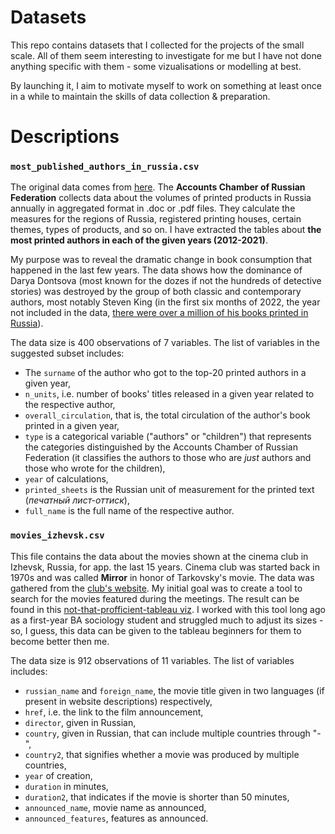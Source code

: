 # Datasets

This repo contains datasets that I collected for the projects of the small scale. All of them seem interesting to investigate for me but I have not done anything specific with them - some vizualisations or modelling at best.

By launching it, I aim to motivate myself to work on something at least once in a while to maintain the skills of data collection & preparation.

# Descriptions

### `most_published_authors_in_russia.csv`

The original data comes from [here](https://www.bookchamber.ru/statistics.html). The **Accounts Chamber of Russian Federation** collects data about the volumes of printed products in Russia annually in aggregated format in .doc or .pdf files. They calculate the measures for the regions of Russia, registered printing houses, certain themes, types of products, and so on. I have extracted the tables about **the most printed authors in each of the given years (2012-2021)**.

My purpose was to reveal the dramatic change in book consumption that happened in the last few years. The data shows how the dominance of Darya Dontsova (most known for the dozes if not the hundreds of detective stories) was destroyed by the group of both classic and contemporary authors, most notably Steven King (in the first six months of 2022, the year not included in the data, [there were over a million of his books printed in Russia](https://daily.afisha.ru/news/66146-stiven-king-stal-samym-izdavaemym-v-rossii-avtorom-2022-goda/)).

The data size is 400 observations of 7 variables. The list of variables in the suggested subset includes:
  - The `surname` of the author who got to the top-20 printed authors in a given year,
  - `n_units`, i.e. number of books' titles released in a given year related to the respective author,
  - `overall_circulation`, that is, the total circulation of the author's book printed in a given year,
  - `type` is a categorical variable ("authors" or "children") that represents the categories distinguished by the Accounts Chamber of Russian Federation (it classifies the authors to those who are *just* authors and those who wrote for the children),
  - `year` of calculations,
  - `printed_sheets` is the Russian unit of measurement for the printed text (*печатный лист-оттиск*),
  - `full_name` is the full name of the respective author.
  
 
 ### `movies_izhevsk.csv`
 
This file contains the data about the movies shown at the cinema club in Izhevsk, Russia, for app. the last 15 years. Cinema club was started back in 1970s and was called **Mirror** in honor of Tarkovsky's movie. The data was gathered from the [club's website](http://kinohorosho.ru/). My initial goal was to create a tool to search for the movies featured during the meetings. The result can be found in this [not-that-profficient-tableau viz](https://public.tableau.com/app/profile/arthur5379/viz/cinemaclubinIzhevskRussia/cinemaclub). I worked with this tool long ago as a first-year BA sociology student and struggled much to adjust its sizes - so, I guess, this data can be given to the tableau beginners for them to become better then me.

The data size is 912 observations of 11 variables. The list of variables includes:
  - `russian_name` and `foreign_name`, the movie title given in two languages (if present in website descriptions) respectively,
  - `href`, i.e. the link to the film announcement,
  - `director`, given in Russian,
  - `country`, given in Russian, that can include multiple countries through "-",
  - `country2`, that signifies whether a movie was produced by multiple countries,
  - `year` of creation,
  - `duration` in minutes,
  - `duration2`, that indicates if the movie is shorter than 50 minutes,
  - `announced_name`, movie name as announced,
  - `announced_features`, features as announced.


